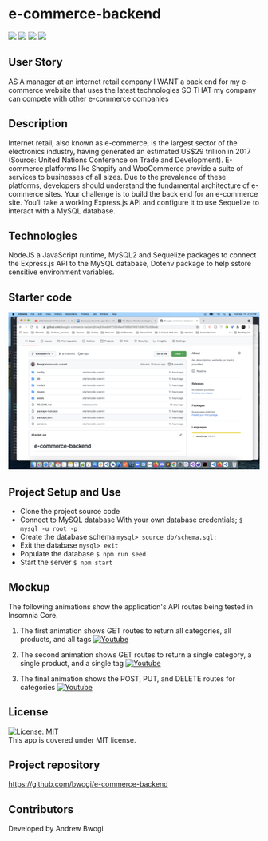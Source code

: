 # e-commerce-backend 
  <p align="left">
    <img src="https://img.shields.io/github/repo-size/bwogi/e-commerce-backend" />
    <img src="https://img.shields.io/github/languages/top/bwogi/e-commerce-backend"  />
    <img src="https://img.shields.io/github/issues/bwogi/e-commerce-backend" />
    <img src="https://img.shields.io/github/last-commit/bwogi/e-commerce-backend" >   
  </p>

  ## User Story
  AS A manager at an internet retail company
  I WANT a back end for my e-commerce website that uses the latest technologies
  SO THAT my company can compete with other e-commerce companies
  ## Description
 Internet retail, also known as e-commerce, is the largest sector of the electronics industry, having generated an estimated US$29 trillion in 2017 (Source: United Nations Conference on Trade and Development). E-commerce platforms like Shopify and WooCommerce provide a suite of services to businesses of all sizes. Due to the prevalence of these platforms, developers should understand the fundamental architecture of e-commerce sites. Your challenge is to build the back end for an e-commerce site. You’ll take a working Express.js API and configure it to use Sequelize to interact with a MySQL database.

  ## Technologies
  NodeJS a JavaScript runtime, MySQL2 and Sequelize packages to connect the Express.js API to the MySQL database, Dotenv package to help sstore sensitive environment variables.

  ## Starter code
   ![Screenshot](./sample_code_screenshot.png)

  ## Project Setup and Use
  * Clone the project source code
  * Connect to MySQL database
  With your own database credentials;
  ```$ mysql -u root -p``` 
  * Create the database schema
  ```mysql> source db/schema.sql;```
  * Exit the database
  ```mysql> exit```
  * Populate the database
  ```$ npm run seed```
  * Start the server
  ```$ npm start```

  ## Mockup
  The following animations show the application's API routes being tested in Insomnia Core.
   1. The first animation shows GET routes to return all categories, all products, and all tags
  [![Youtube](https://img.youtube.com/vi/d2LD42Bx5Pk/0.jpg)](https://youtu.be/d2LD42Bx5Pk)

  1. The second animation shows GET routes to return a single category, a single product, and a single tag
  [![Youtube](https://img.youtube.com/vi/d2LD42Bx5Pk/0.jpg)](https://youtu.be/d2LD42Bx5Pk)

  1. The final animation shows the POST, PUT, and DELETE routes for categories
  [![Youtube](https://img.youtube.com/vi/d2LD42Bx5Pk/0.jpg)](https://youtu.be/d2LD42Bx5Pk)
  
  ## License 
  [![License: MIT](https://img.shields.io/badge/License-MIT-yellow.svg)](https://opensource.org/licenses/MIT)<br />
  This app is covered under MIT license.
  ## Project repository 
  https://github.com/bwogi/e-commerce-backend
  ## Contributors
  Developed by Andrew Bwogi